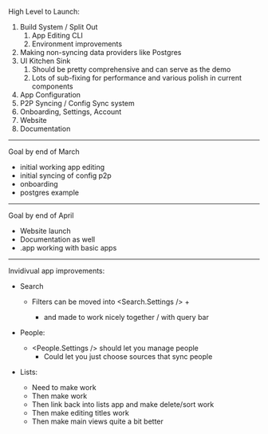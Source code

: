 High Level to Launch:

1. Build System / Split Out
   1. App Editing CLI
   2. Environment improvements
2. Making non-syncing data providers like Postgres
3. UI Kitchen Sink
   1. Should be pretty comprehensive and can serve as the demo
   2. Lots of sub-fixing for performance and various polish in current components
4. App Configuration
5. P2P Syncing / Config Sync system
6. Onboarding, Settings, Account
7. Website
8. Documentation

---

Goal by end of March

- initial working app editing
- initial syncing of config p2p
- onboarding
- postgres example

---

Goal by end of April

- Website launch
- Documentation as well
- .app working with basic apps

---

Invidivual app improvements:

- Search

  - Filters can be moved into <Search.Settings /> + <Lists />
    - and made to work nicely together / with query bar

- People:

  - <People.Settings /> should let you manage people
    - Could let you just choose sources that sync people

- Lists:
  - Need to make <Stack /> <ListStack /> work
  - Then make <TreeList /> work
  - Then link back into lists app and make delete/sort work
  - Then make editing titles work
  - Then make main views quite a bit better
